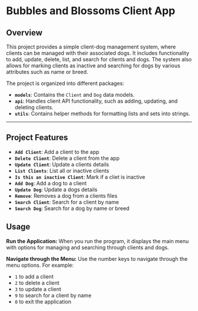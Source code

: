 # Bubbles and Blossoms Client App

## Overview

This project provides a simple client-dog management system, where clients can be managed with their associated dogs. It includes functionality to add, update, delete, list, and search for clients and dogs. 
The system also allows for marking clients as inactive and searching for dogs by various attributes such as name or breed.

The project is organized into different packages:

- **`models`**: Contains the `Client` and `Dog` data models.
- **`api`**: Handles client API functionality, such as adding, updating, and deleting clients.
- **`utils`**: Contains helper methods for formatting lists and sets into strings.

---
## Project Features
- **`Add Client`**: Add a client to the app                       
- **`Delete Client`**: Delete a client from the app
- **`Update Client`**: Update a clients details
- **`List Clients`**: List all or inactive clients
- **`Is this an inactive Client`**: Mark if a cliet is inactive
- **`Add Dog`**: Add a dog to a client
- **`Update Dog`**: Update a dogs details
- **`Remove`**: Removes a dog from a clients files
- **`Search Client`**: Search for a client by name
-  **`Search Dog`**: Search for a dog by name or breed

## Usage
**Run the Application:**
When you run the program, it displays the main menu with options for managing and searching through clients and dogs.

**Navigate through the Menu:**
Use the number keys to navigate through the menu options. For example:

- `1` to add a client
- `2` to delete a client
- `3` to update a client
- `9` to search for a client by name
- `0` to exit the application
